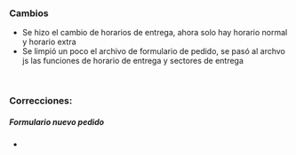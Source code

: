 <h3>Cambios</h3>
<ul>
    <li>Se hizo el cambio de horarios de entrega, ahora solo hay horario normal y horario extra</li>
    <li>Se limpió un poco el archivo de formulario de pedido, se pasó al archvo js las funciones de horario de entrega y sectores de entrega</li>
</ul>

</br>

<h3>Correcciones:</h3>

<h5>Formulario nuevo pedido</h5>
<ul>
    <li></li>

</ul>